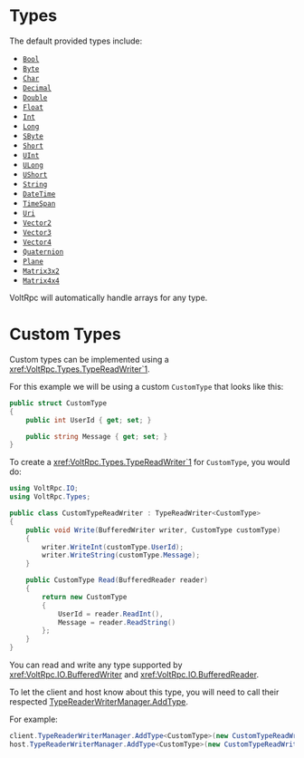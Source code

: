 # Types

The default provided types include:

- [`Bool`](xref:System.Boolean)
- [`Byte`](xref:System.Byte)
- [`Char`](xref:System.Char)
- [`Decimal`](xref:System.Decimal)
- [`Double`](xref:System.Double)
- [`Float`](xref:System.Single)
- [`Int`](xref:System.Int32)
- [`Long`](xref:System.Int64)
- [`SByte`](xref:System.SByte)
- [`Short`](xref:System.Int16)
- [`UInt`](xref:System.UInt32)
- [`ULong`](xref:System.UInt64)
- [`UShort`](xref:System.UInt16)
- [`String`](xref:System.String)
- [`DateTime`](xref:System.DateTime)
- [`TimeSpan`](xref:System.TimeSpan)
- [`Uri`](xref:System.Uri)
- [`Vector2`](xref:System.Numerics.Vector2)
- [`Vector3`](xref:System.Numerics.Vector3)
- [`Vector4`](xref:System.Numerics.Vector4)
- [`Quaternion`](xref:System.Numerics.Quaternion)
- [`Plane`](xref:System.Numerics.Plane)
- [`Matrix3x2`](xref:System.Numerics.Matrix3x2)
- [`Matrix4x4`](xref:System.Numerics.Matrix4x4)

VoltRpc will automatically handle arrays for any type.

# Custom Types

Custom types can be implemented using a <xref:VoltRpc.Types.TypeReadWriter`1>.

For this example we will be using a custom `CustomType` that looks like this:

```csharp
public struct CustomType
{
    public int UserId { get; set; }

    public string Message { get; set; }
}
```

To create a <xref:VoltRpc.Types.TypeReadWriter`1> for `CustomType`, you would do:

```csharp
using VoltRpc.IO;
using VoltRpc.Types;

public class CustomTypeReadWriter : TypeReadWriter<CustomType>
{
    public void Write(BufferedWriter writer, CustomType customType)
    {
        writer.WriteInt(customType.UserId);
        writer.WriteString(customType.Message);
    }

    public CustomType Read(BufferedReader reader)
    {
        return new CustomType
        {
            UserId = reader.ReadInt(),
            Message = reader.ReadString()
        };
    }
}
```

You can read and write any type supported by <xref:VoltRpc.IO.BufferedWriter> and <xref:VoltRpc.IO.BufferedReader>.

To let the client and host know about this type, you will need to call their respected [TypeReaderWriterManager.AddType](xref:VoltRpc.Types.TypeReaderWriterManager.AddType*).

For example:

```csharp
client.TypeReaderWriterManager.AddType<CustomType>(new CustomTypeReadWriter());
host.TypeReaderWriterManager.AddType<CustomType>(new CustomTypeReadWriter());
```